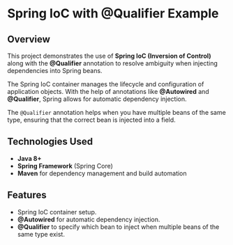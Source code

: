 # Spring IoC with @Qualifier Example

## Overview

This project demonstrates the use of **Spring IoC (Inversion of Control)** along with the **@Qualifier** annotation to resolve ambiguity when injecting dependencies into Spring beans.

The Spring IoC container manages the lifecycle and configuration of application objects. With the help of annotations like **@Autowired** and **@Qualifier**, Spring allows for automatic dependency injection.

The `@Qualifier` annotation helps when you have multiple beans of the same type, ensuring that the correct bean is injected into a field.

## Technologies Used

- **Java 8+**
- **Spring Framework** (Spring Core)
- **Maven** for dependency management and build automation

## Features

- Spring IoC container setup.
- **@Autowired** for automatic dependency injection.
- **@Qualifier** to specify which bean to inject when multiple beans of the same type exist.






